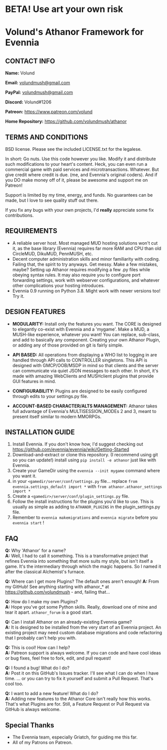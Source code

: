 # BETA! Use art your own risk

# Volund's Athanor Framework for Evennia

## CONTACT INFO
**Name:** Volund

**Email:** volundmush@gmail.com

**PayPal:** volundmush@gmail.com

**Discord:** Volund#1206

**Patreon:** https://www.patreon.com/volund

**Home Repository:** https://github.com/volundmush/athanor

## TERMS AND CONDITIONS

BSD license. Please see the included LICENSE.txt for the legalese.

In short:
Go nuts. Use this code however you like. Modify it and distribute such modifications to your heart's content. Heck, you can even run a commercial game with paid services and microtransactions. Whatever. But give credit where credit is due. (me, and Evennia's original coders). And if you DO make money off of it, please be awesome and support me on Patreon!

Support is limited by my time, energy, and funds. No guarantees can be made, but I love to see quality stuff out there.

If you fix any bugs with your own projects, I'd __really__ appreciate some fix contributions.

## REQUIREMENTS
  * A reliable server host. Most managed MUD hosting solutions won't cut it, as the base library (Evennia) requires far more RAM and CPU than old CircleMUD, DikuMUD, PennMUSH, etc.
  * Decent computer administration skills and minor familiarity with coding. Failing that, the spirit to try anyways. Get messy. Make a few mistakes, maybe? Setting up Athanor requires modifying a few .py files while obeying syntax rules. It may also require you to configure port forwarding settings, work with webserver configurations, and whatever other complications your hosting introduces.
  * Evennia 0.9 running on Python 3.8. Might work with newer versions too! Try it.

## DESIGN FEATURES
  * **MODULARITY:** Install only the features you want. The CORE is designed to elegantly co-exist with Evennia and a 'mygame'. Make a MUD, a MUSH-like experience, whatever you want! You can replace, sub-class, and add to basically any component. Creating your own Athanor Plugin, or adding any of those provided on git is fairly simple.

  * **API BASED:** All operations from displaying a WHO list to logging in are handled through API calls to CONTROLLER singletons. This API is designed with GMCP/OOB/MSDP in mind so that clients and the server can communicate via quiet JSON messages to each other. In short, it's made with amazing WebClients and MUSHclient plugins that provide GUI features in mind.

  * **CONFIGURABILITY:** Plugins are designed to be easily configured through edits to your settings.py file.

  * **ACCOUNT-BASED CHARACTER/ALTS MANAGEMENT:** Athanor takes full advantage of Evennia's MULTISESSION_MODEs 2 and 3, meant to present itself similar to modern MMORPGs.

## INSTALLATION GUIDE
  1. Install Evennia. If you don't know how, I'd suggest checking out https://github.com/evennia/evennia/wiki/Getting-Started
  2. Download-and-extract or clone this repository. (I recommend using git so you can update!) install using `pip install -e athanor` just like with Evennia.
  3. Create your GameDir using the `evennia --init mygame` command where you want it.
  4. in your `<gamedir/server/conf/settings.py` file... replace `from evennia.settings_default import *` with `from athanor.athanor_settings import *`
  5. Create a `<gamedir>/server/conf/plugin_settings.py` file.
  6. Follow the install instructions for the plugins you'd like to use. This is usually as simple as adding to `ATHANOR_PLUGINS` in the plugin_settings.py file.
  7. Remember to `evennia makemigrations` and `evennia migrate` before you `evennia start` !


## FAQ
  __Q:__ Why 'Athanor' for a name?  
  __A:__ Well, I had to call it something. This is a transformative project that refines Evennia into something that more suits my style, but isn't itself a game. It's the intermediary through which the magic happens. So I named it after the classical Alchemist's furnace.

  __Q:__ Where can I get more Plugins?  The default ones aren't enough!
  __A:__ From my GitHub! See anything starting with athanor_* at https://github.com/volundmush - and, failing that...

  __Q:__ How do I make my own Plugins?  
  __A:__ Hope you've got some Python skills. Really, download one of mine and tear it apart. `athanor_forum` is a good start.
  
  __Q:__ Can I install Athanor on an already-existing Evennia game?  
  __A:__ It is designed to be installed from the very start of an Evennia project. An existing project may need custom database migrations and code refactoring that I probably can't help you with.
  
  __Q:__ This is cool! How can I help?  
  __A:__ Patreon support is always welcome. If you can code and have cool ideas or bug fixes, feel free to fork, edit, and pull request!

  __Q:__ I found a bug! What do I do?  
  __A:__ Post it on this GitHub's Issues tracker. I'll see what I can do when I have time. ... or you can try to fix it yourself and submit a Pull Request. That's cool too.

  __Q:__ I want to add a new feature! What do I do?  
  __A:__ Adding new features to the Athanor Core isn't really how this works. That's what Plugins are for. Still, a Feature Request or Pull Request via GitHub is always welcome.

## Special Thanks
  * The Evennia team, especially Griatch, for guiding me this far.
  * All of my Patrons on Patreon.